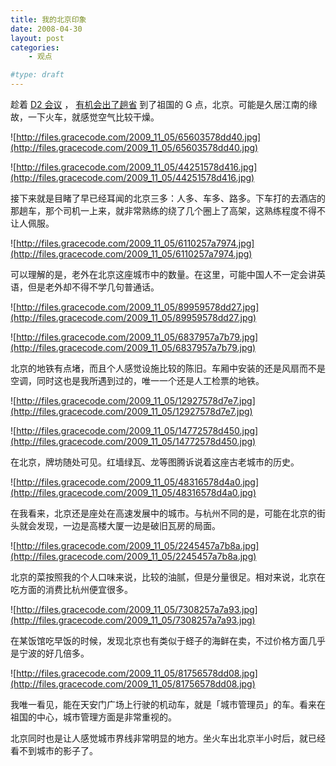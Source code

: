 ```yaml
---
title: 我的北京印象
date: 2008-04-30
layout: post
categories:
    - 观点

#type: draft
---
```


趁着  [D2 会议]({{site.urls}}/posts/1477/) ， [有机会出了趟省]({{site.urls}}/posts/1357/) 到了祖国的 G 点，北京。可能是久居江南的缘故，一下火车，就感觉空气比较干燥。

![http://files.gracecode.com/2009_11_05/65603578dd40.jpg](http://files.gracecode.com/2009_11_05/65603578dd40.jpg)

![http://files.gracecode.com/2009_11_05/44251578d416.jpg](http://files.gracecode.com/2009_11_05/44251578d416.jpg)

接下来就是目睹了早已经耳闻的北京三多：人多、车多、路多。下车打的去酒店的那趟车，那个司机一上来，就非常熟练的绕了几个圈上了高架，这熟练程度不得不让人佩服。

![http://files.gracecode.com/2009_11_05/6110257a7974.jpg](http://files.gracecode.com/2009_11_05/6110257a7974.jpg)

可以理解的是，老外在北京这座城市中的数量。在这里，可能中国人不一定会讲英语，但是老外却不得不学几句普通话。

![http://files.gracecode.com/2009_11_05/89959578dd27.jpg](http://files.gracecode.com/2009_11_05/89959578dd27.jpg)

![http://files.gracecode.com/2009_11_05/6837957a7b79.jpg](http://files.gracecode.com/2009_11_05/6837957a7b79.jpg)

北京的地铁有点堵，而且个人感觉设施比较的陈旧。车厢中安装的还是风扇而不是空调，同时这也是我所遇到过的，唯一一个还是人工检票的地铁。

![http://files.gracecode.com/2009_11_05/12927578d7e7.jpg](http://files.gracecode.com/2009_11_05/12927578d7e7.jpg)

![http://files.gracecode.com/2009_11_05/14772578d450.jpg](http://files.gracecode.com/2009_11_05/14772578d450.jpg)

在北京，牌坊随处可见。红墙绿瓦、龙等图腾诉说着这座古老城市的历史。

![http://files.gracecode.com/2009_11_05/48316578d4a0.jpg](http://files.gracecode.com/2009_11_05/48316578d4a0.jpg)

在我看来，北京还是座处在高速发展中的城市。与杭州不同的是，可能在北京的街头就会发现，一边是高楼大厦一边是破旧瓦房的局面。

![http://files.gracecode.com/2009_11_05/2245457a7b8a.jpg](http://files.gracecode.com/2009_11_05/2245457a7b8a.jpg)

北京的菜按照我的个人口味来说，比较的油腻，但是分量很足。相对来说，北京在吃方面的消费比杭州便宜很多。

![http://files.gracecode.com/2009_11_05/7308257a7a93.jpg](http://files.gracecode.com/2009_11_05/7308257a7a93.jpg)

在某饭馆吃早饭的时候，发现北京也有类似于蛏子的海鲜在卖，不过价格方面几乎是宁波的好几倍多。

![http://files.gracecode.com/2009_11_05/81756578dd08.jpg](http://files.gracecode.com/2009_11_05/81756578dd08.jpg)

我唯一看见，能在天安门广场上行驶的机动车，就是「城市管理员」的车。看来在祖国的中心，城市管理方面是非常重视的。

北京同时也是让人感觉城市界线非常明显的地方。坐火车出北京半小时后，就已经看不到城市的影子了。
